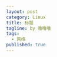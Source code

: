 ```yaml
---
layout: post
category: Linux
title: 标题
tagline: by 噜噜噜
tags: 
  - 网络
published: true
---
```




<!--more-->